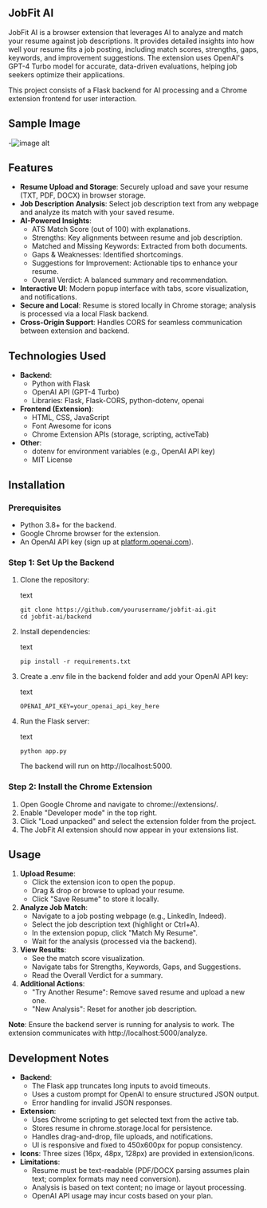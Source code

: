 **JobFit AI**
--------

JobFit AI is a browser extension that leverages AI to analyze and match your resume against job descriptions. It provides detailed insights into how well your resume fits a job posting, including match scores, strengths, gaps, keywords, and improvement suggestions. The extension uses OpenAI's GPT-4 Turbo model for accurate, data-driven evaluations, helping job seekers optimize their applications.

This project consists of a Flask backend for AI processing and a Chrome extension frontend for user interaction.

## Sample Image
-![image alt]()

Features
--------

-   **Resume Upload and Storage**: Securely upload and save your resume (TXT, PDF, DOCX) in browser storage.
-   **Job Description Analysis**: Select job description text from any webpage and analyze its match with your saved resume.
-   **AI-Powered Insights**:
    -   ATS Match Score (out of 100) with explanations.
    -   Strengths: Key alignments between resume and job description.
    -   Matched and Missing Keywords: Extracted from both documents.
    -   Gaps & Weaknesses: Identified shortcomings.
    -   Suggestions for Improvement: Actionable tips to enhance your resume.
    -   Overall Verdict: A balanced summary and recommendation.
-   **Interactive UI**: Modern popup interface with tabs, score visualization, and notifications.
-   **Secure and Local**: Resume is stored locally in Chrome storage; analysis is processed via a local Flask backend.
-   **Cross-Origin Support**: Handles CORS for seamless communication between extension and backend.

Technologies Used
-----------------

-   **Backend**:
    -   Python with Flask
    -   OpenAI API (GPT-4 Turbo)
    -   Libraries: Flask, Flask-CORS, python-dotenv, openai
-   **Frontend (Extension)**:
    -   HTML, CSS, JavaScript
    -   Font Awesome for icons
    -   Chrome Extension APIs (storage, scripting, activeTab)
-   **Other**:
    -   dotenv for environment variables (e.g., OpenAI API key)
    -   MIT License

Installation
------------

### Prerequisites

-   Python 3.8+ for the backend.
-   Google Chrome browser for the extension.
-   An OpenAI API key (sign up at [platform.openai.com](https://platform.openai.com)).

### Step 1: Set Up the Backend

1.  Clone the repository:

    text

    ```
    git clone https://github.com/yourusername/jobfit-ai.git
    cd jobfit-ai/backend
    ```

2.  Install dependencies:

    text

    ```
    pip install -r requirements.txt
    ```

3.  Create a .env file in the backend folder and add your OpenAI API key:

    text

    ```
    OPENAI_API_KEY=your_openai_api_key_here
    ```

4.  Run the Flask server:

    text

    ```
    python app.py
    ```

    The backend will run on http://localhost:5000.

### Step 2: Install the Chrome Extension

1.  Open Google Chrome and navigate to chrome://extensions/.
2.  Enable "Developer mode" in the top right.
3.  Click "Load unpacked" and select the extension folder from the project.
4.  The JobFit AI extension should now appear in your extensions list.

Usage
-----

1.  **Upload Resume**:
    -   Click the extension icon to open the popup.
    -   Drag & drop or browse to upload your resume.
    -   Click "Save Resume" to store it locally.
2.  **Analyze Job Match**:
    -   Navigate to a job posting webpage (e.g., LinkedIn, Indeed).
    -   Select the job description text (highlight or Ctrl+A).
    -   In the extension popup, click "Match My Resume".
    -   Wait for the analysis (processed via the backend).
3.  **View Results**:
    -   See the match score visualization.
    -   Navigate tabs for Strengths, Keywords, Gaps, and Suggestions.
    -   Read the Overall Verdict for a summary.
4.  **Additional Actions**:
    -   "Try Another Resume": Remove saved resume and upload a new one.
    -   "New Analysis": Reset for another job description.

**Note**: Ensure the backend server is running for analysis to work. The extension communicates with http://localhost:5000/analyze.

Development Notes
-----------------

-   **Backend**:
    -   The Flask app truncates long inputs to avoid timeouts.
    -   Uses a custom prompt for OpenAI to ensure structured JSON output.
    -   Error handling for invalid JSON responses.
-   **Extension**:
    -   Uses Chrome scripting to get selected text from the active tab.
    -   Stores resume in chrome.storage.local for persistence.
    -   Handles drag-and-drop, file uploads, and notifications.
    -   UI is responsive and fixed to 450x600px for popup consistency.
-   **Icons**: Three sizes (16px, 48px, 128px) are provided in extension/icons.
-   **Limitations**:
    -   Resume must be text-readable (PDF/DOCX parsing assumes plain text; complex formats may need conversion).
    -   Analysis is based on text content; no image or layout processing.
    -   OpenAI API usage may incur costs based on your plan.